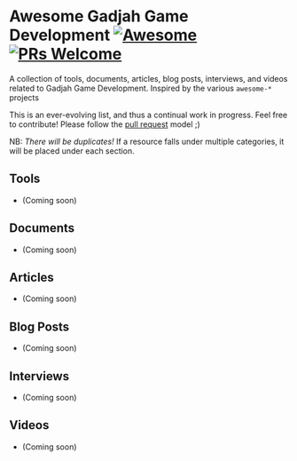 # Awesome Gadjah Game Development [![Awesome](https://cdn.rawgit.com/sindresorhus/awesome/d7305f38d29fed78fa85652e3a63e154dd8e8829/media/badge.svg)](https://github.com/sindresorhus/awesome) [![PRs Welcome](https://img.shields.io/badge/PRs-welcome-brightgreen.svg?style=flat-square)](https://makeapullrequest.com)

A collection of tools, documents, articles, blog posts, interviews, and videos related to Gadjah Game Development. Inspired by the various `awesome-*` projects

This is an ever-evolving list, and thus a continual work in progress. Feel free to contribute! Please follow the [pull request](https://help.github.com/articles/using-pull-requests/) model ;)

NB: _There will be duplicates!_ If a resource falls under multiple categories, it will be placed under each section.

## Tools

- (Coming soon)

## Documents

- (Coming soon)

## Articles

- (Coming soon)

## Blog Posts

- (Coming soon)

## Interviews

- (Coming soon)

## Videos

- (Coming soon)
